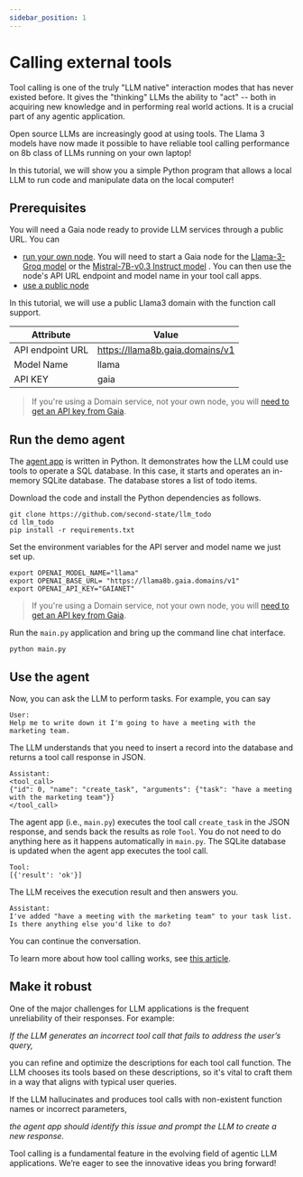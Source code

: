 ```yaml
---
sidebar_position: 1
---
```


# Calling external tools

Tool calling is one of the truly "LLM native" interaction modes that has never existed before. 
It gives the "thinking" LLMs the ability to "act" -- both in acquiring new knowledge and in performing real world actions. It is a crucial part of any agentic application.

Open source LLMs are increasingly good at using tools. The Llama 3 models have now made it possible to have reliable tool calling performance on 8b class of LLMs running on your own laptop!

In this tutorial, we will show you a simple Python program that allows a local LLM to run code and manipulate data on the local computer!


## Prerequisites

You will need a Gaia node ready to provide LLM services through a public URL. You can

* [run your own node](../node-guide/quick-start.md). You will need to start a Gaia node for the [Llama-3-Groq model](https://github.com/GaiaNet-AI/node-configs/tree/main/llama-3-groq-8b-tool) or the [Mistral-7B-v0.3 Instruct model](https://github.com/GaiaNet-AI/node-configs/tree/main/mistral-0.3-7b-instruct-tool-call) . You can then use the node's API URL endpoint and model name in your tool call apps.
* [use a public node](../user-guide/nodes.md)

In this tutorial, we will use a public Llama3 domain with the function call support.

| Attribute | Value |
|-----|--------|
| API endpoint URL | https://llama8b.gaia.domains/v1 |
| Model Name | llama |
| API KEY | gaia |

> If you're using a Domain service, not your own node, you will [need to get an API key from Gaia](../getting-started/authentication.md).

## Run the demo agent

The [agent app](https://github.com/second-state/llm_todo) is written in Python. It demonstrates how the LLM could use tools to operate a SQL database. In this case, it starts and operates an in-memory SQLite database. The database stores a list of todo items. 

Download the code and install the Python dependencies as follows. 

```
git clone https://github.com/second-state/llm_todo
cd llm_todo
pip install -r requirements.txt
```

Set the environment variables for the API server and model name we just set up. 

```
export OPENAI_MODEL_NAME="llama"
export OPENAI_BASE_URL= "https://llama8b.gaia.domains/v1"
export OPENAI_API_KEY="GAIANET"
```
> If you're using a Domain service, not your own node, you will [need to get an API key from Gaia](https://docs.gaianet.ai/getting-started/authentication).

Run the `main.py` application and bring up the command line chat interface. 

```
python main.py
```

## Use the agent

Now, you can ask the LLM to perform tasks. For example, you can say 

```
User: 
Help me to write down it I'm going to have a meeting with the marketing team.
```

The LLM understands that you need to insert a record into the database and returns a tool call response in JSON. 

```
Assistant:
<tool_call>
{"id": 0, "name": "create_task", "arguments": {"task": "have a meeting with the marketing team"}}
</tool_call>
```

The agent app (i.e., `main.py`) executes the tool call `create_task` in the JSON response, and sends back the results as role `Tool`. You do not need to do anything here as it happens automatically in `main.py`. The SQLite database is updated when the agent app executes the tool call. 

```
Tool:
[{'result': 'ok'}]
```

The LLM receives the execution result and then answers you. 

```
Assistant:
I've added "have a meeting with the marketing team" to your task list. Is there anything else you'd like to do?
```

You can continue the conversation. 

To learn more about how tool calling works, see [this article](https://github.com/LlamaEdge/LlamaEdge/blob/main/api-server/ToolUse.md).


## Make it robust 

One of the major challenges for LLM applications is the frequent unreliability of their responses. For example:

*If the LLM generates an incorrect tool call that fails to address the user’s query,*

you can refine and optimize the descriptions for each tool call function. The LLM chooses its tools based on these descriptions, so it's vital to craft them in a way that aligns with typical user queries.

If the LLM hallucinates and produces tool calls with non-existent function names or incorrect parameters,

*the agent app should identify this issue and prompt the LLM to create a new response.*

Tool calling is a fundamental feature in the evolving field of agentic LLM applications. We’re eager to see the innovative ideas you bring forward!



